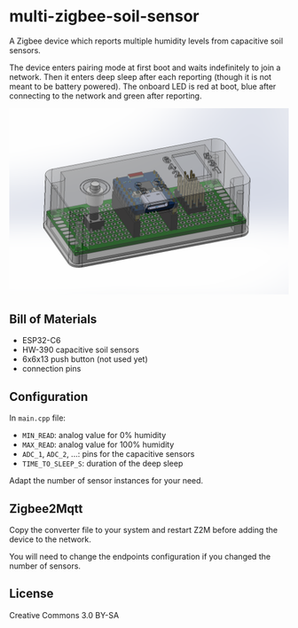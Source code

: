 # multi-zigbee-soil-sensor

A Zigbee device which reports multiple humidity levels from capacitive soil sensors.

The device enters pairing mode at first boot and waits indefinitely to join a network. Then it enters deep sleep after each reporting (though it is not meant to be battery powered). The onboard LED is red at boot, blue after connecting to the network and green after reporting.

![](render.png)


## Bill of Materials

- ESP32-C6
- HW-390 capacitive soil sensors
- 6x6x13 push button (not used yet)
- connection pins


## Configuration

In `main.cpp` file:

- `MIN_READ`: analog value for 0% humidity
- `MAX_READ`: analog value for 100% humidity
- `ADC_1`, `ADC_2`, ...: pins for the capacitive sensors
- `TIME_TO_SLEEP_S`: duration of the deep sleep

Adapt the number of sensor instances for your need.


## Zigbee2Mqtt

Copy the converter file to your system and restart Z2M before adding the device to the network.

You will need to change the endpoints configuration if you changed the number of sensors.


## License

Creative Commons 3.0 BY-SA